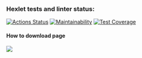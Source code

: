 ### Hexlet tests and linter status:
[![Actions Status](https://github.com/BasedOnEvidence/python-project-lvl3/workflows/hexlet-check/badge.svg)](https://github.com/BasedOnEvidence/python-project-lvl3/actions)
[![Maintainability](https://api.codeclimate.com/v1/badges/af7ccedfdcd31f0d4d68/maintainability)](https://codeclimate.com/github/BasedOnEvidence/python-project-lvl3/maintainability)
[![Test Coverage](https://api.codeclimate.com/v1/badges/af7ccedfdcd31f0d4d68/test_coverage)](https://codeclimate.com/github/BasedOnEvidence/python-project-lvl3/test_coverage)

<h4>How to download page</h4>
<p>
<a href="https://asciinema.org/a/oHq7jA9nqo8fr5lBEOotbseOR" target="_blank"><img src="https://asciinema.org/a/oHq7jA9nqo8fr5lBEOotbseOR.svg" /></a>
</p>
